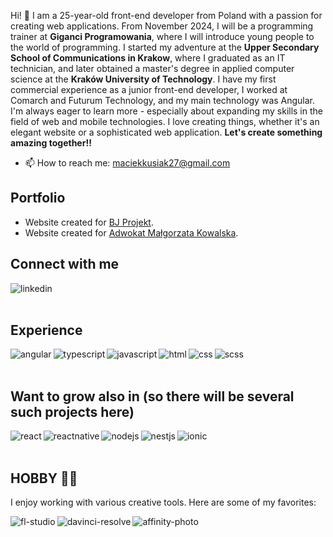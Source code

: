 Hi! 👋 I am a 25-year-old front-end developer from Poland with a passion for creating web applications. From November 2024, I will be a programming trainer at **Giganci Programowania**, where I will introduce young people to the world of programming.
I started my adventure at the **Upper Secondary School of Communications in Krakow**, where I graduated as an IT technician, and later obtained a master's degree in applied computer science at the **Kraków University of Technology**.
I have my first commercial experience as a junior front-end developer, I worked at Comarch and Futurum Technology, and my main technology was Angular. I'm always eager to learn more - especially about expanding my skills in the field of web and mobile technologies. I love creating things, whether it's an elegant website or a sophisticated web application. **Let's create something amazing together!!**

- 📫 How to reach me: maciekkusiak27@gmail.com

## Portfolio
<ul>
  <li>Website created for <a href="https://www.bjprojekt.pl/">BJ Projekt</a>.</li>
  <li>Website created for <a href="https://adwokatkowalska.pl/">Adwokat Małgorzata Kowalska</a>.</li>
</ul>


## Connect with me
[<img align="left" alt="linkedin" src="https://img.shields.io/badge/linkedin-%230077B5.svg?&style=for-the-badge&logo=linkedin&logoColor=white" />](https://www.linkedin.com/in/maciej-kusiak-21199b208/) 
<br><br>

## Experience
<img align="left" alt="angular" src="https://img.shields.io/badge/angular-%23DD0031.svg?&style=for-the-badge&logo=angular&logoColor=white" />
<img align="left" alt="typescript" src="https://img.shields.io/badge/typescript-%23232323.svg?&style=for-the-badge&logo=typescript&logoColor=white" />
<img align="left" alt="javascript" src="https://img.shields.io/badge/javascript-%23F7DF1E.svg?&style=for-the-badge&logo=javascript&logoColor=black" />
<img align="left" alt="html" src="https://img.shields.io/badge/html5-%23E34F26.svg?&style=for-the-badge&logo=html5&logoColor=white" />
<img align="left" alt="css" src="https://img.shields.io/badge/css3-%231572B6.svg?&style=for-the-badge&logo=css3&logoColor=white" />
<img align="left" alt="scss" src="https://img.shields.io/badge/sass-%23CC6699.svg?&style=for-the-badge&logo=sass&logoColor=white" />
<br><br>

## Want to grow also in (so there will be several such projects here)
<img align="left" alt="react" src="https://img.shields.io/badge/react-%2320232a.svg?&style=for-the-badge&logo=react&logoColor=%2361DAFB" />
<img align="left" alt="reactnative" src="https://img.shields.io/badge/react%20native-%2300B2A6.svg?&style=for-the-badge&logo=react&logoColor=white" />
<img align="left" alt="nodejs" src="https://img.shields.io/badge/node.js-%2343853D.svg?&style=for-the-badge&logo=node.js&logoColor=white" />
<img align="left" alt="nestjs" src="https://img.shields.io/badge/nestjs-%23E0234E.svg?&style=for-the-badge&logo=nestjs&logoColor=white" />
<img align="left" alt="ionic" src="https://img.shields.io/badge/ionic-%23485D9E.svg?&style=for-the-badge&logo=ionic&logoColor=white" />
<br><br>

## HOBBY 🎨🎵

I enjoy working with various creative tools. Here are some of my favorites:

<img align="left" alt="fl-studio" src="https://img.shields.io/badge/FL%20Studio-%23D69D45.svg?&style=for-the-badge&logo=fl-studio&logoColor=white" />
<img align="left" alt="davinci-resolve" src="https://img.shields.io/badge/DaVinci%20Resolve-%234B7AEE.svg?&style=for-the-badge&logo=blackberry&logoColor=white" />
<img align="left" alt="affinity-photo" src="https://img.shields.io/badge/Affinity%20Photo-%234A8C99.svg?&style=for-the-badge&logo=affinity&logoColor=white" />
<br><br>

<!--
**maciekkusiak27/maciekkusiak27** is a ✨ _special_ ✨ repository because its `README.md` (this file) appears on your GitHub profile.
